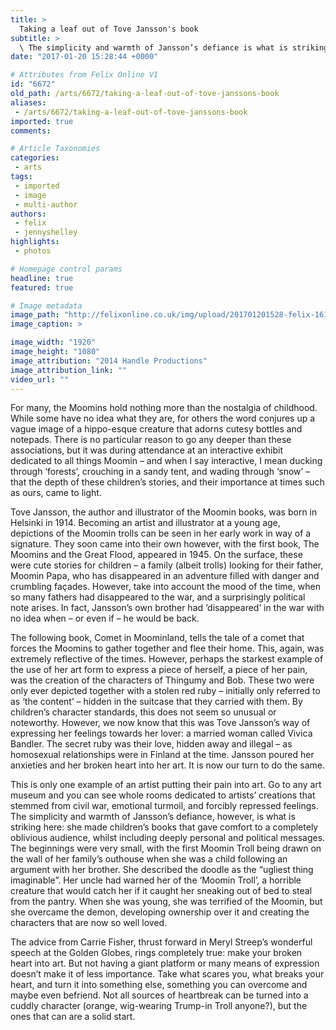 ```yaml
---
title: >
  Taking a leaf out of Tove Jansson's book
subtitle: >
  \ The simplicity and warmth of Jansson’s defiance is what is striking: she made books that gave comfort to an oblivious audience, whilst including deeply personal and political messages. \
date: "2017-01-20 15:28:44 +0000"

# Attributes from Felix Online V1
id: "6672"
old_path: /arts/6672/taking-a-leaf-out-of-tove-janssons-book
aliases:
 - /arts/6672/taking-a-leaf-out-of-tove-janssons-book
imported: true
comments:

# Article Taxonomies
categories:
 - arts
tags:
 - imported
 - image
 - multi-author
authors:
 - felix
 - jennyshelley
highlights:
 - photos

# Homepage control params
headline: true
featured: true

# Image metadata
image_path: "http://felixonline.co.uk/img/upload/201701201528-felix-16129186_10210543447195334_431990530_o.jpg"
image_caption: >

image_width: "1920"
image_height: "1080"
image_attribution: "2014 Handle Productions"
image_attribution_link: ""
video_url: ""
---
```


For many, the Moomins hold nothing more than the nostalgia of childhood. While some have no idea what they are, for others the word conjures up a vague image of a hippo-esque creature that adorns cutesy bottles and notepads. There is no particular reason to go any deeper than these associations, but it was during attendance at an interactive exhibit dedicated to all things Moomin – and when I say interactive, I mean ducking through ‘forests’, crouching in a sandy tent, and wading through ‘snow’ – that the depth of these children’s stories, and their importance at times such as ours, came to light.

Tove Jansson, the author and illustrator of the Moomin books, was born in Helsinki in 1914. Becoming an artist and illustrator at a young age, depictions of the Moomin trolls can be seen in her early work in way of a signature. They soon came into their own however, with the first book, The Moomins and the Great Flood, appeared in 1945. On the surface, these were cute stories for children – a family (albeit trolls) looking for their father, Moomin Papa, who has disappeared in an adventure filled with danger and crumbling façades. However, take into account the mood of the time, when so many fathers had disappeared to the war, and a surprisingly political note arises. In fact, Jansson’s own brother had ‘disappeared’ in the war with no idea when – or even if – he would be back.

The following book, Comet in Moominland, tells the tale of a comet that forces the Moomins to gather together and flee their home. This, again, was extremely reflective of the times. However, perhaps the starkest example of the use of her art form to express a piece of herself, a piece of her pain, was the creation of the characters of Thingumy and Bob. These two were only ever depicted together with a stolen red ruby – initially only referred to as ‘the content’ – hidden in the suitcase that they carried with them. By children’s character standards, this does not seem so unusual or noteworthy. However, we now know that this was Tove Jansson’s way of expressing her feelings towards her lover: a married woman called Vivica Bandler. The secret ruby was their love, hidden away and illegal – as homosexual relationships were in Finland at the time. Jansson poured her anxieties and her broken heart into her art. It is now our turn to do the same.

This is only one example of an artist putting their pain into art. Go to any art museum and you can see whole rooms dedicated to artists’ creations that stemmed from civil war, emotional turmoil, and forcibly repressed feelings. The simplicity and warmth of Jansson’s defiance, however, is what is striking here: she made children’s books that gave comfort to a completely oblivious audience, whilst including deeply personal and political messages. The beginnings were very small, with the first Moomin Troll being drawn on the wall of her family’s outhouse when she was a child following an argument with her brother. She described the doodle as the “ugliest thing imaginable”. Her uncle had warned her of the ‘Moomin Troll’, a horrible creature that would catch her if it caught her sneaking out of bed to steal from the pantry. When she was young, she was terrified of the Moomin, but she overcame the demon, developing ownership over it and creating the characters that are now so well loved.

The advice from Carrie Fisher, thrust forward in Meryl Streep’s wonderful speech at the Golden Globes, rings completely true: make your broken heart into art. But not having a giant platform or many means of expression doesn’t make it of less importance. Take what scares you, what breaks your heart, and turn it into something else, something you can overcome and maybe even befriend. Not all sources of heartbreak can be turned into a cuddly character (orange, wig-wearing Trump-in Troll anyone?), but the ones that can are a solid start.
